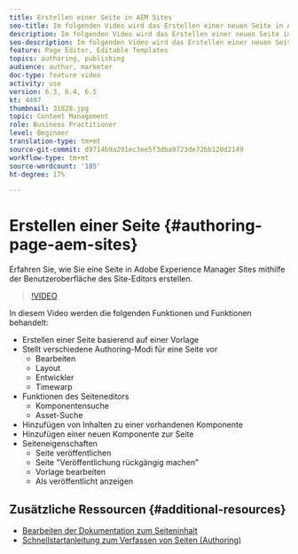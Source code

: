 ```yaml
---
title: Erstellen einer Seite in AEM Sites
seo-title: Im folgenden Video wird das Erstellen einer neuen Seite in Adobe Experience Manager Sites mithilfe der Benutzeroberfläche des Site-Editors veranschaulicht.
description: Im folgenden Video wird das Erstellen einer neuen Seite in Adobe Experience Manager Sites mithilfe der Benutzeroberfläche des Site-Editors veranschaulicht.
seo-description: Im folgenden Video wird das Erstellen einer neuen Seite in Adobe Experience Manager Sites mithilfe der Benutzeroberfläche des Site-Editors veranschaulicht.
feature: Page Editor, Editable Templates
topics: authoring, publishing
audience: author, marketer
doc-type: feature video
activity: use
version: 6.3, 6.4, 6.5
kt: 4497
thumbnail: 31828.jpg
topic: Content Management
role: Business Practitioner
level: Beginner
translation-type: tm+mt
source-git-commit: d9714b9a291ec3ee5f3dba9723de72bb120d2149
workflow-type: tm+mt
source-wordcount: '185'
ht-degree: 17%

---
```



# Erstellen einer Seite {#authoring-page-aem-sites}

Erfahren Sie, wie Sie eine Seite in Adobe Experience Manager Sites mithilfe der Benutzeroberfläche des Site-Editors erstellen.

>[!VIDEO](https://video.tv.adobe.com/v/31828?quality=12&learn=on)

In diesem Video werden die folgenden Funktionen und Funktionen behandelt:

* Erstellen einer Seite basierend auf einer Vorlage
* Stellt verschiedene Authoring-Modi für eine Seite vor
   * Bearbeiten
   * Layout
   * Entwickler
   * Timewarp 
* Funktionen des Seiteneditors
   * Komponentensuche
   * Asset-Suche
* Hinzufügen von Inhalten zu einer vorhandenen Komponente
* Hinzufügen einer neuen Komponente zur Seite
* Seiteneigenschaften
   * Seite veröffentlichen
   * Seite &quot;Veröffentlichung rückgängig machen&quot;
   * Vorlage bearbeiten
   * Als veröffentlicht anzeigen

## Zusätzliche Ressourcen {#additional-resources}

* [Bearbeiten der Dokumentation zum Seiteninhalt](https://docs.adobe.com/content/help/de-DE/experience-manager-cloud-service/sites/authoring/fundamentals/editing-content.translate.html)
* [Schnellstartanleitung zum Verfassen von Seiten (Authoring)](https://docs.adobe.com/content/help/en/experience-manager-cloud-service/sites/authoring/getting-started/quick-start.html)
